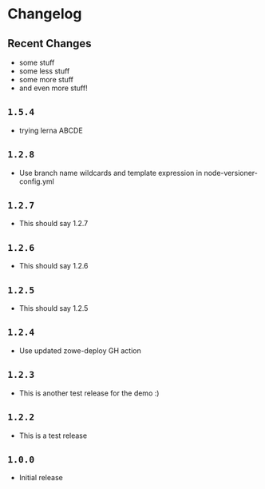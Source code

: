 # Changelog

## Recent Changes

- some stuff
- some less stuff
- some more stuff
- and even more stuff!

## `1.5.4`

- trying lerna ABCDE

## `1.2.8`

- Use branch name wildcards and template expression in node-versioner-config.yml

## `1.2.7`

- This should say 1.2.7

## `1.2.6`

- This should say 1.2.6

## `1.2.5`

- This should say 1.2.5

## `1.2.4`

- Use updated zowe-deploy GH action

## `1.2.3`

- This is another test release for the demo :)

## `1.2.2`

- This is a test release

## `1.0.0`

- Initial release
